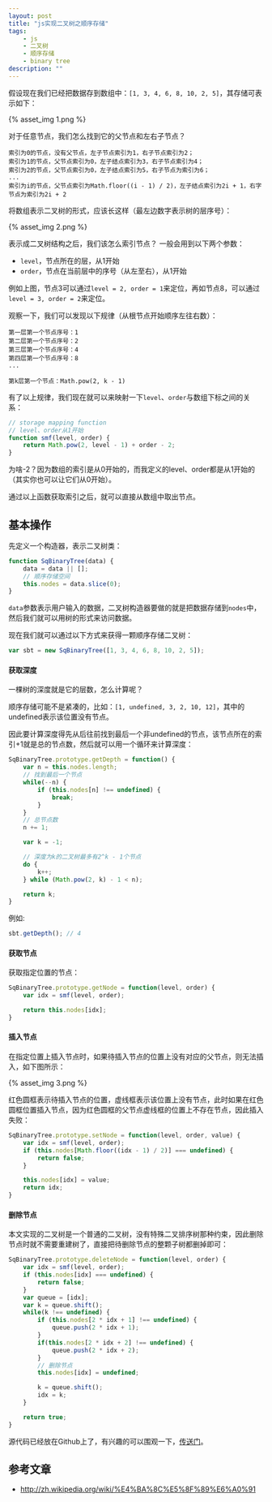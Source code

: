 ```yaml
---
layout: post
title: "js实现二叉树之顺序存储"
tags:
    - js
    - 二叉树
    - 顺序存储
    - binary tree
description: ""
---
```


假设现在我们已经把数据存到数组中：`[1, 3, 4, 6, 8, 10, 2, 5]`，其存储可表示如下：

{% asset_img 1.png %}

对于任意节点，我们怎么找到它的父节点和左右子节点？

    索引为0的节点，没有父节点，左子节点索引为1，右子节点索引为2；
    索引为1的节点，父节点索引为0，左子结点索引为3，右子节点索引为4；
    索引为2的节点，父节点索引为0，左子结点索引为5，右子节点为索引为6；
    ...
    索引为i的节点，父节点索引为Math.floor((i - 1) / 2)，左子结点索引为2i + 1，右字节点为索引为2i + 2

将数组表示二叉树的形式，应该长这样（最左边数字表示树的层序号）：

<!-- more -->

{% asset_img 2.png %}

表示成二叉树结构之后，我们该怎么索引节点？ 一般会用到以下两个参数：

* `level`，节点所在的层，从1开始
* `order`，节点在当前层中的序号（从左至右），从1开始

例如上图，节点3可以通过`level = 2, order = 1`来定位，再如节点8，可以通过`level = 3, order = 2`来定位。

观察一下，我们可以发现以下规律（从根节点开始顺序左往右数）：

    第一层第一个节点序号：1
    第二层第一个节点序号：2
    第三层第一个节点序号：4
    第四层第一个节点序号：8
    ...

    第k层第一个节点：Math.pow(2, k - 1)

有了以上规律，我们现在就可以来映射一下`level`、`order`与数组下标之间的关系：

```javascript
// storage mapping function
// level、order从1开始
function smf(level, order) {
    return Math.pow(2, level - 1) + order - 2;
}
```

为啥-2？因为数组的索引是从0开始的，而我定义的level、order都是从1开始的（其实你也可以让它们从0开始）。

通过以上函数获取索引之后，就可以直接从数组中取出节点。

## 基本操作

先定义一个构造器，表示二叉树类：

```javascript
function SqBinaryTree(data) {
    data = data || [];
    // 顺序存储空间
    this.nodes = data.slice(0);
}
```

`data`参数表示用户输入的数据，二叉树构造器要做的就是把数据存储到`nodes`中，然后我们就可以用树的形式来访问数据。

现在我们就可以通过以下方式来获得一颗顺序存储二叉树：

```javascript
var sbt = new SqBinaryTree([1, 3, 4, 6, 8, 10, 2, 5]);
```

#### 获取深度

一棵树的深度就是它的层数，怎么计算呢？

顺序存储可能不是紧凑的，比如：`[1, undefined, 3, 2, 10, 12]`，其中的undefined表示该位置没有节点。

因此要计算深度得先从后往前找到最后一个非undefined的节点，该节点所在的索引+1就是总的节点数，然后就可以用一个循环来计算深度：

```javascript
SqBinaryTree.prototype.getDepth = function() {
    var n = this.nodes.length;
    // 找到最后一个节点
    while(--n) {
        if (this.nodes[n] !== undefined) {
            break;
        }
    }
    // 总节点数
    n += 1;

    var k = -1;

    // 深度为k的二叉树最多有2^k - 1个节点
    do {
        k++;
    } while (Math.pow(2, k) - 1 < n);

    return k;
}
```

例如:

```javascript
sbt.getDepth(); // 4
```

#### 获取节点

获取指定位置的节点：

```javascript
SqBinaryTree.prototype.getNode = function(level, order) {
    var idx = smf(level, order);

    return this.nodes[idx];
}
```

#### 插入节点

在指定位置上插入节点时，如果待插入节点的位置上没有对应的父节点，则无法插入，如下图所示：

{% asset_img 3.png %}

红色圆框表示待插入节点的位置，虚线框表示该位置上没有节点，此时如果在红色圆框位置插入节点，因为红色圆框的父节点虚线框的位置上不存在节点，因此插入失败：

```javascript
SqBinaryTree.prototype.setNode = function(level, order, value) {
    var idx = smf(level, order);
    if (this.nodes[Math.floor((idx - 1) / 2)] === undefined) {
        return false;
    }

    this.nodes[idx] = value;
    return idx;
}
```

#### 删除节点

本文实现的二叉树是一个普通的二叉树，没有特殊二叉排序树那种约束，因此删除节点时就不需要重建树了，直接把待删除节点的整颗子树都删掉即可：

```javascript
SqBinaryTree.prototype.deleteNode = function(level, order) {
    var idx = smf(level, order);
    if (this.nodes[idx] === undefined) {
        return false;
    }
    var queue = [idx];
    var k = queue.shift();
    while(k !== undefined) {
        if (this.nodes[2 * idx + 1] !== undefined) {
            queue.push(2 * idx + 1);
        }
        if(this.nodes[2 * idx + 2] !== undefined) {
            queue.push(2 * idx + 2);
        }
        // 删除节点
        this.nodes[idx] = undefined;

        k = queue.shift();
        idx = k;
    }

    return true;
}
```

源代码已经放在Github上了，有兴趣的可以围观一下，[传送门](https://github.com/hushicai/hf/blob/master/src/data/SqBinaryTree.js)。

## 参考文章

* http://zh.wikipedia.org/wiki/%E4%BA%8C%E5%8F%89%E6%A0%91
